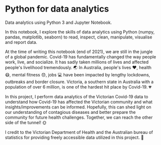 # Python for data analytics

Data analytics using Python 3 and Jupyter Notebook. 

In this notebook, I explore the skills of data analytics using Python (numpy, pandas, matplotlib, seaborn) to read, inspect, clean, manipulate, visualise and report data.

At the time of writing this notebook (end of 2021), we are still in the jungle of a global pandemic. Covid-19 has fundamentally changed the way people work, live, and socialize. It has sadly taken millions of lives and affected people's livelihood tremendously. :earth_asia: In Australia, people's lives :heart:, health :mask:, mental fitness :disappointed:, jobs :computer: have been impacted by lengthy lockdowns, outbreaks and border closure. Victoria, a southern state in Australia with a population of over 6 million, is one of the hardest hit place by Covid-19. :broken_heart:

In this project, I perform data analytics of the Victorian Covid-19 data to understand how Covid-19 has affected the Victorian community and what insights/improvements can be informed. Hopefully, this can shed light on our understanding of contagious diseases and better prepare the community for future health challenges. Together, we can reach the other side of the tunnel! :sun_with_face:

I credit to the Victorian Department of Health and the  Australian bureau of statistics for providing freely accessible data utilized in this project. :clap:
